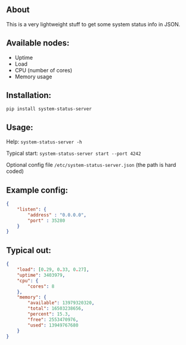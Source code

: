 About
-

This is a very lightweight stuff to get some system status info in JSON.

Available nodes:
-

- Uptime
- Load
- CPU (number of cores)
- Memory usage

Installation:
-
`pip install system-status-server`

Usage:
-
Help: `system-status-server -h`

Typical start: `system-status-server start --port 4242`

Optional config file `/etc/system-status-server.json` (the path is hard coded)

Example config:
-
```json
{
	"listen": {
		"address" : "0.0.0.0",
		"port" : 35280
	}
}
```

Typical out:
-
```json
{
	"load": [0.29, 0.33, 0.27],
	"uptime": 3403979,
	"cpu": {
		"cores": 8
	},
	"memory": {
		"available": 13979320320,
		"total": 16503238656,
		"percent": 15.3,
		"free": 2553470976,
		"used": 13949767680
	}
}
```
